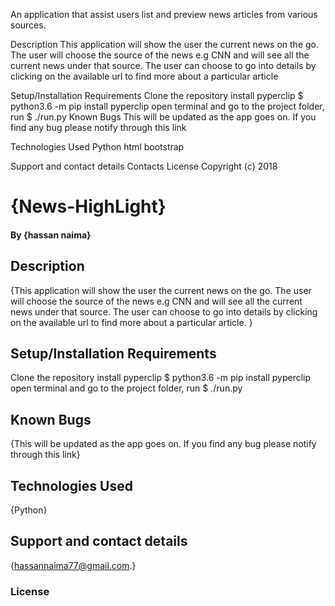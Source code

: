 An application that assist users list and preview news articles from various sources.

Description
This application will show the user the current news on the go. The user will choose the source of the news e.g CNN and will see all the current news under that source. The user can choose to go into details by clicking on the available url to find more about a particular article

Setup/Installation Requirements
Clone the repository
install pyperclip $ python3.6 -m pip install pyperclip
open terminal and go to the project folder, run $ ./run.py
Known Bugs
This will be updated as the app goes on. If you find any bug please notify through this link

Technologies Used
Python
html
bootstrap

Support and contact details
Contacts
License
Copyright (c) 2018 

# {News-HighLight}

#### By **{hassan naima}**

## Description

{This application will show the user the current news on the go. The user will choose the source of the news e.g CNN and will see all the current news under that source. The user can choose to go into details by clicking on the available url to find more about a particular article. }

## Setup/Installation Requirements

Clone the repository
install pyperclip $ python3.6 -m pip install pyperclip
open terminal and go to the project folder, run $ ./run.py

## Known Bugs

{This will be updated as the app goes on. If you find any bug please notify through this link}

## Technologies Used

{Python}

## Support and contact details

{hassannaima77@gmail.com.}

### License
